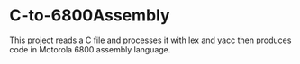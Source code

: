 # C-to-6800Assembly
This project reads a C file and processes it with lex and yacc then produces code in Motorola 6800 assembly language.
